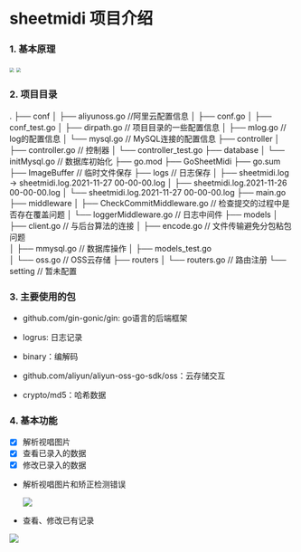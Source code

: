 # sheetmidi 项目介绍

### 1. 基本原理



<img src="https://sight-singing.oss-cn-qingdao.aliyuncs.com/ywm/step1.png" style="zoom:50%;" />

<img src="https://sight-singing.oss-cn-qingdao.aliyuncs.com/ywm/step2.png" style="zoom:50%;" />

### 2. 项目目录

.
├── conf
│   ├── aliyunoss.go	//阿里云配置信息
│   ├── conf.go	
│   ├── conf_test.go
│   ├── dirpath.go	//	项目目录的一些配置信息
│   ├── mlog.go		// 	log的配置信息
│   └── mysql.go  	// MySQL连接的配置信息
├── controller
│   ├── controller.go	// 控制器
│   └── controller_test.go
├── database
│   └── initMysql.go	// 数据库初始化
├── go.mod
├── GoSheetMidi
├── go.sum
├── ImageBuffer	//	临时文件保存
├── logs	// 日志保存
│   ├── sheetmidi.log -> sheetmidi.log.2021-11-27 00-00-00.log
│   ├── sheetmidi.log.2021-11-26 00-00-00.log
│   └── sheetmidi.log.2021-11-27 00-00-00.log
├── main.go
├── middleware
│   ├── CheckCommitMiddleware.go	// 检查提交的过程中是否存在覆盖问题
│   └── loggerMiddleware.go	//	日志中间件
├── models
│   ├── client.go	//	与后台算法的连接
│   ├── encode.go	//	文件传输避免分包粘包问题	
│   ├── mmysql.go	//  数据库操作
│   ├── models_test.go	
│   └── oss.go	//  OSS云存储
├── routers
│   └── routers.go	//	路由注册
└── setting	//	暂未配置

### 3. 主要使用的包

- github.com/gin-gonic/gin:	go语言的后端框架


- logrus:	日志记录


- binary：编解码


- github.com/aliyun/aliyun-oss-go-sdk/oss：云存储交互


- crypto/md5：哈希数据

### 4. 基本功能

- [x] 解析视唱图片
- [x] 查看已录入的数据
- [x] 修改已录入的数据

- 解析视唱图片和矫正检测错误

  ![](https://sight-singing.oss-cn-qingdao.aliyuncs.com/ywm/display1.png)

- 查看、修改已有记录

![](https://sight-singing.oss-cn-qingdao.aliyuncs.com/ywm/display2.png)